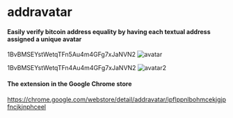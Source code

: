 # addravatar
#### Easily verify bitcoin address equality by having each textual address assigned a unique avatar

1BvBMSEYstWetqTFn5Au4m4GFg7xJaNVN2
![avatar](https://www.gravatar.com/avatar/47e02f6db8f34826883e9243b4cdcac6?d=identicon)

1BvBMSEYstWetqTFn4Au4m4GFg7xJaNVN2
![avatar2](https://www.gravatar.com/avatar/47e02f6db8f34836883e9243b4cdcac6?d=identicon)


#### The extension in the Google Chrome store
https://chrome.google.com/webstore/detail/addravatar/ipflppnlbohmcekjgjpfncjkjnphceel
